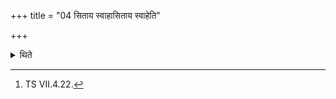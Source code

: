+++
title = "04 सिताय स्वाहासिताय स्वाहेति"

+++

<details><summary>थिते</summary>

4. (then the offering called) Pramukti with sitāya svāhāsitāya svāhā...;[^4]  

[^4]: TS VII.4.22.  
</details>
